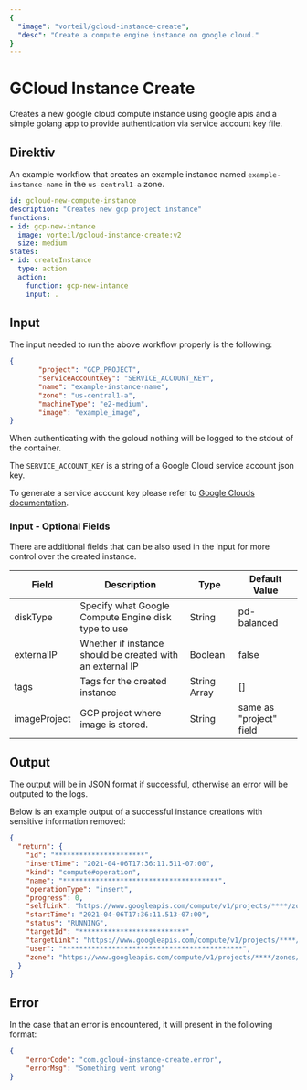 ```yaml
---
{
  "image": "vorteil/gcloud-instance-create",
  "desc": "Create a compute engine instance on google cloud."
}
---
```

# GCloud Instance Create

Creates a new google cloud compute instance using google apis and a simple golang app to provide authentication via service account key file.

## Direktiv

An example workflow that creates an example instance named `example-instance-name` in the `us-central1-a` zone.

```yaml
id: gcloud-new-compute-instance
description: "Creates new gcp project instance"
functions:
- id: gcp-new-intance
  image: vorteil/gcloud-instance-create:v2
  size: medium
states:
- id: createInstance
  type: action
  action:
    function: gcp-new-intance
    input: .
```

## Input

The input needed to run the above workflow properly is the following:

```json
{
       "project": "GCP_PROJECT",
       "serviceAccountKey": "SERVICE_ACCOUNT_KEY",
       "name": "example-instance-name",
       "zone": "us-central1-a",
       "machineType": "e2-medium",
       "image": "example_image",
}
```

When authenticating with the gcloud nothing will be logged to the stdout of the container.

The `SERVICE_ACCOUNT_KEY` is a string of a Google Cloud service account json key.

To generate a service account key please refer to [Google Clouds documentation](https://cloud.google.com/iam/docs/creating-managing-service-account-keys).

### Input - Optional Fields

There are additional fields that can be also used in the input for more control over the created instance.

| Field        | Description                                               | Type         | Default Value           |
|--------------|-----------------------------------------------------------|--------------|-------------------------|
| diskType     | Specify what Google Compute Engine disk type to use       | String       | pd-balanced             |
| externalIP   | Whether if instance should be created with an external IP | Boolean      | false                   |
| tags         | Tags for the created instance                             | String Array | []                      |
| imageProject | GCP project where image is stored.                        | String       | same as "project" field |


## Output
The output will be in JSON format if successful, otherwise an error will be outputed to the logs.

Below is an example output of a successful instance creations with sensitive information removed:
```json
{
  "return": {
    "id": "**********************",
    "insertTime": "2021-04-06T17:36:11.511-07:00",
    "kind": "compute#operation",
    "name": "**************************************",
    "operationType": "insert",
    "progress": 0,
    "selfLink": "https://www.googleapis.com/compute/v1/projects/****/zones/us-central1-a/operations/******************************",
    "startTime": "2021-04-06T17:36:11.513-07:00",
    "status": "RUNNING",
    "targetId": "**************************",
    "targetLink": "https://www.googleapis.com/compute/v1/projects/****/zones/us-central1-a/instances/********************",
    "user": "********************************************",
    "zone": "https://www.googleapis.com/compute/v1/projects/****/zones/us-central1-a"
  }
}
```

## Error 

In the case that an error is encountered, it will present in the following format:

```json
{
    "errorCode": "com.gcloud-instance-create.error",
    "errorMsg": "Something went wrong"
}
```